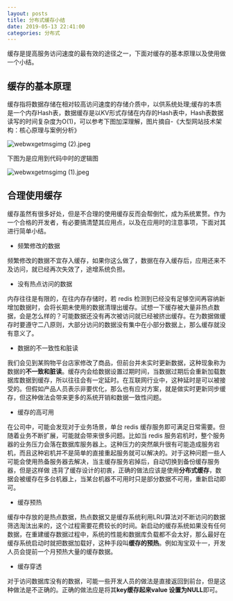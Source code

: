 ```yaml
---
layout: posts
title: 分布式缓存小结
date: 2019-05-13 22:41:00
categories: 分布式
---
```


缓存是提高服务访问速度的最有效的途径之一，下面对缓存的基本原理以及使用做一个小结。

## 缓存的基本原理

缓存指将数据存储在相对较高访问速度的存储介质中，以供系统处理;缓存的本质是一个内存Hash表，数据缓存是以KV形式存储在内存的Hash表中，Hash表数据读写的时间复杂度为O(1)，可以参考下图加深理解，图片摘自-《大型网站技术架构：核心原理与案例分析》

![webwxgetmsgimg (2).jpeg](https://i.loli.net/2019/05/13/5cd984ed8ac5f82181.jpeg)

下图为是应用到代码中时的逻辑图

![webwxgetmsgimg (1).jpeg](https://i.loli.net/2019/05/13/5cd984ed8a2e348536.jpeg)

## 合理使用缓存

缓存虽然有很多好处，但是不合理的使用缓存反而会帮倒忙，成为系统累赘。作为一个合格的开发者，有必要搞清楚其应用点，以及在应用时的注意事项，下面对其进行简单小结。

* 频繁修改的数据

频繁修改的数据不宜存入缓存，如果你这么做了，数据在存入缓存后，应用还来不及访问，就已经再次失效了，途增系统负担。

* 没有热点访问的数据

内存往往是有限的，在往内存存储时，若 redis 检测到已经没有足够空间再容纳新增加数据时，会将长期未使用的数据清理出缓存。试想一下缓存被大量非热点数据，会是怎么样的？可能数据还没有再次被访问就已经被挤出缓存。在为数据做缓存时要遵守二八原则，大部分访问的数据没有集中在小部分数据上，那么缓存就没有意义了。

* 数据的不一致性和脏读

我们会见到某购物平台店家修改了商品，但前台并未实时更新数据，这种现象称为数据的**不一致和脏读**。缓存内会给数据设置过­期时间，当数据过期后会重新加载数据库数­据到缓存，所以往往会有一定延时。在互联网行业中，这种延时是可以被接受的。但假如产品人员表示非要优化，那么也有应对方案，就是做实时更新同步缓存，但这种做法会带来更多的系统开销和数据一致性问题。

* 缓存的高可用

在公司中，可能会发现对于业务场景，单台 redis 缓存服务即可满足日常需要。但随着业务不断扩展，可能就会带来很多问题。比如当 redis 服务宕机时，整个服务器的业务压力会落在数据­库服务器上。这种压力的突然飙升很有可能造成服务宕机，而且这种宕机并不是简单的直接重起服务就可以解决的。对于这种问题一些人可能会使用热备服务器去解决，当主缓存服务宕掉后，自动切换到备份缓存服务器，但是这样做 违背了缓存设计的初衷，正确的做法应该是使用**分布式缓存**，数据会被缓存在多台机器上，当某台机器不可用时只是部分数据不可用，重新启动即可。

* 缓存预热

缓存中存放的是热点数据，热点数据又是缓存系统利用LRU算法对不断访问的数据筛选淘汰出来的，这个过程需要花费较长的时间。新启动的缓存系统如果没有任何数据，在重建缓存数据过程中，系统的性能和数据库负载都不会太好，那么最好在缓存系统启动时就把数据加载好，这种手段叫**缓存的预热**。例如淘宝双十一，开发人员会提前一个月预热大量的缓存数据。

* 缓存穿透

对于访问数据库没有的数据，可能一些开发人员的做法是直接返回到前台，但是这种做法是不正确的。正确的做法应是将其**key缓存起来value 设置为NULL**即可。